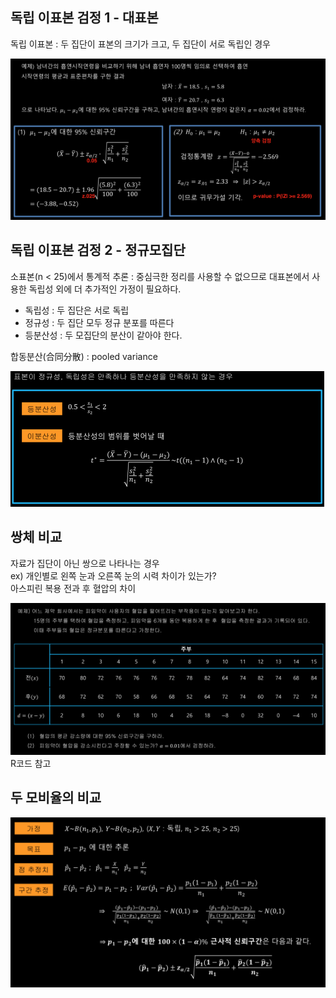 ## 독립 이표본 검정 1 - 대표본

독립 이표본 : 두 집단이 표본의 크기가 크고, 두 집단이 서로 독립인 경우

![week9_1.png](images/week9_1.png)

## 독립 이표본 검정 2 - 정규모집단

소표본(n < 25)에서 통계적 추론 : 중심극한 정리를 사용할 수 없으므로 대표본에서 사용한 독립성 외에 더 추가적인 가정이 필요하다.
- 독립성 : 두 집단은 서로 독립
- 정규성 : 두 집단 모두 정규 분포를 따른다
- 등분산성 : 두 모집단의 분산이 같아야 한다.

합동분산(合同分散) : pooled variance    

![week9_2.png](images/week9_2.png)

## 쌍체 비교

자료가 집단이 아닌 쌍으로 나타나는 경우    
ex) 개인별로 왼쪽 눈과 오른쪽 눈의 시력 차이가 있는가?    
아스피린 복용 전과 후 혈압의 차이

![week9_3.png](images/week9_3.png)    
R코드 참고

## 두 모비율의 비교

![week9_4.png](images/week9_4.png)    
